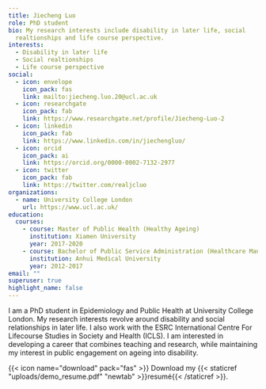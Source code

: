```yaml
---
title: Jiecheng Luo
role: PhD student
bio: My research interests include disability in later life, social
  realtionships and life course perspective.
interests:
  - Disability in later life
  - Social realtionships
  - Life course perspective
social:
  - icon: envelope
    icon_pack: fas
    link: mailto:jiecheng.luo.20@ucl.ac.uk
  - icon: researchgate
    icon_pack: fab
    link: https://www.researchgate.net/profile/Jiecheng-Luo-2
  - icon: linkedin
    icon_pack: fab
    link: https://www.linkedin.com/in/jiechengluo/
  - icon: orcid
    icon_pack: ai
    link: https://orcid.org/0000-0002-7132-2977
  - icon: twitter
    icon_pack: fab
    link: https://twitter.com/realjcluo
organizations:
  - name: University College London
    url: https://www.ucl.ac.uk/
education:
  courses:
    - course: Master of Public Health (Healthy Ageing)
      institution: Xiamen University
      year: 2017-2020
    - course: Bachelor of Public Service Administration (Healthcare Management)
      institution: Anhui Medical University
      year: 2012-2017
email: ""
superuser: true
highlight_name: false
---
```

I am a PhD student in Epidemiology and Public Health at University College London. My research interests revolve around disability and social relationships in later life. I also work with the ESRC International Centre For Lifecourse Studies in Society and Health (ICLS). I am interested in developing a career that combines teaching and research, while maintaining my interest in public engagement on ageing into disability.

{{< icon name="download" pack="fas" >}} Download my {{< staticref "uploads/demo_resume.pdf" "newtab" >}}resumé{{< /staticref >}}.